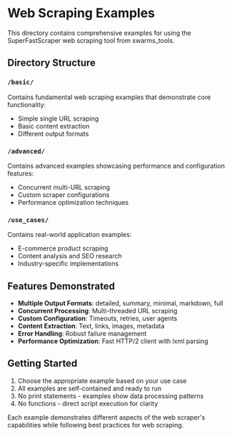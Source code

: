 # Web Scraping Examples

This directory contains comprehensive examples for using the SuperFastScraper web scraping tool from swarms_tools.

## Directory Structure

### `/basic/`
Contains fundamental web scraping examples that demonstrate core functionality:
- Simple single URL scraping
- Basic content extraction
- Different output formats

### `/advanced/`
Contains advanced examples showcasing performance and configuration features:
- Concurrent multi-URL scraping
- Custom scraper configurations
- Performance optimization techniques

### `/use_cases/`
Contains real-world application examples:
- E-commerce product scraping
- Content analysis and SEO research
- Industry-specific implementations

## Features Demonstrated

- **Multiple Output Formats**: detailed, summary, minimal, markdown, full
- **Concurrent Processing**: Multi-threaded URL scraping
- **Custom Configuration**: Timeouts, retries, user agents
- **Content Extraction**: Text, links, images, metadata
- **Error Handling**: Robust failure management
- **Performance Optimization**: Fast HTTP/2 client with lxml parsing

## Getting Started

1. Choose the appropriate example based on your use case
2. All examples are self-contained and ready to run
3. No print statements - examples show data processing patterns
4. No functions - direct script execution for clarity

Each example demonstrates different aspects of the web scraper's capabilities while following best practices for web scraping.
